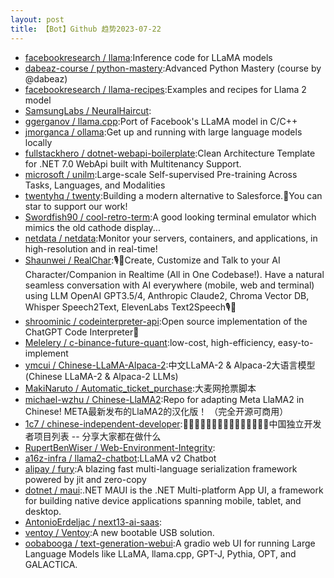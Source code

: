 ```yaml
---
layout: post
title: 【Bot】Github 趋势2023-07-22
---
```


* [facebookresearch / llama](https://github.com/facebookresearch/llama):Inference code for LLaMA models
* [dabeaz-course / python-mastery](https://github.com/dabeaz-course/python-mastery):Advanced Python Mastery (course by @dabeaz)
* [facebookresearch / llama-recipes](https://github.com/facebookresearch/llama-recipes):Examples and recipes for Llama 2 model
* [SamsungLabs / NeuralHaircut](https://github.com/SamsungLabs/NeuralHaircut):
* [ggerganov / llama.cpp](https://github.com/ggerganov/llama.cpp):Port of Facebook's LLaMA model in C/C++
* [jmorganca / ollama](https://github.com/jmorganca/ollama):Get up and running with large language models locally
* [fullstackhero / dotnet-webapi-boilerplate](https://github.com/fullstackhero/dotnet-webapi-boilerplate):Clean Architecture Template for .NET 7.0 WebApi built with Multitenancy Support.
* [microsoft / unilm](https://github.com/microsoft/unilm):Large-scale Self-supervised Pre-training Across Tasks, Languages, and Modalities
* [twentyhq / twenty](https://github.com/twentyhq/twenty):Building a modern alternative to Salesforce.🌟You can star to support our work!
* [Swordfish90 / cool-retro-term](https://github.com/Swordfish90/cool-retro-term):A good looking terminal emulator which mimics the old cathode display...
* [netdata / netdata](https://github.com/netdata/netdata):Monitor your servers, containers, and applications, in high-resolution and in real-time!
* [Shaunwei / RealChar](https://github.com/Shaunwei/RealChar):🎙️🤖Create, Customize and Talk to your AI Character/Companion in Realtime (All in One Codebase!). Have a natural seamless conversation with AI everywhere (mobile, web and terminal) using LLM OpenAI GPT3.5/4, Anthropic Claude2, Chroma Vector DB, Whisper Speech2Text, ElevenLabs Text2Speech🎙️🤖
* [shroominic / codeinterpreter-api](https://github.com/shroominic/codeinterpreter-api):Open source implementation of the ChatGPT Code Interpreter👾
* [Melelery / c-binance-future-quant](https://github.com/Melelery/c-binance-future-quant):low-cost, high-efficiency, easy-to-implement
* [ymcui / Chinese-LLaMA-Alpaca-2](https://github.com/ymcui/Chinese-LLaMA-Alpaca-2):中文LLaMA-2 & Alpaca-2大语言模型 (Chinese LLaMA-2 & Alpaca-2 LLMs)
* [MakiNaruto / Automatic_ticket_purchase](https://github.com/MakiNaruto/Automatic_ticket_purchase):大麦网抢票脚本
* [michael-wzhu / Chinese-LlaMA2](https://github.com/michael-wzhu/Chinese-LlaMA2):Repo for adapting Meta LlaMA2 in Chinese! META最新发布的LlaMA2的汉化版！ （完全开源可商用）
* [1c7 / chinese-independent-developer](https://github.com/1c7/chinese-independent-developer):👩🏿‍💻👨🏾‍💻👩🏼‍💻👨🏽‍💻👩🏻‍💻中国独立开发者项目列表 -- 分享大家都在做什么
* [RupertBenWiser / Web-Environment-Integrity](https://github.com/RupertBenWiser/Web-Environment-Integrity):
* [a16z-infra / llama2-chatbot](https://github.com/a16z-infra/llama2-chatbot):LLaMA v2 Chatbot
* [alipay / fury](https://github.com/alipay/fury):A blazing fast multi-language serialization framework powered by jit and zero-copy
* [dotnet / maui](https://github.com/dotnet/maui):.NET MAUI is the .NET Multi-platform App UI, a framework for building native device applications spanning mobile, tablet, and desktop.
* [AntonioErdeljac / next13-ai-saas](https://github.com/AntonioErdeljac/next13-ai-saas):
* [ventoy / Ventoy](https://github.com/ventoy/Ventoy):A new bootable USB solution.
* [oobabooga / text-generation-webui](https://github.com/oobabooga/text-generation-webui):A gradio web UI for running Large Language Models like LLaMA, llama.cpp, GPT-J, Pythia, OPT, and GALACTICA.
